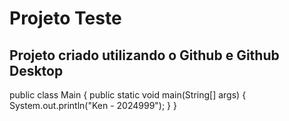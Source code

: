 # Projeto Teste

## Projeto criado utilizando o Github e Github Desktop

public class Main {
    public static void main(String[] args) {
        System.out.println("Ken - 2024999");
    }
}